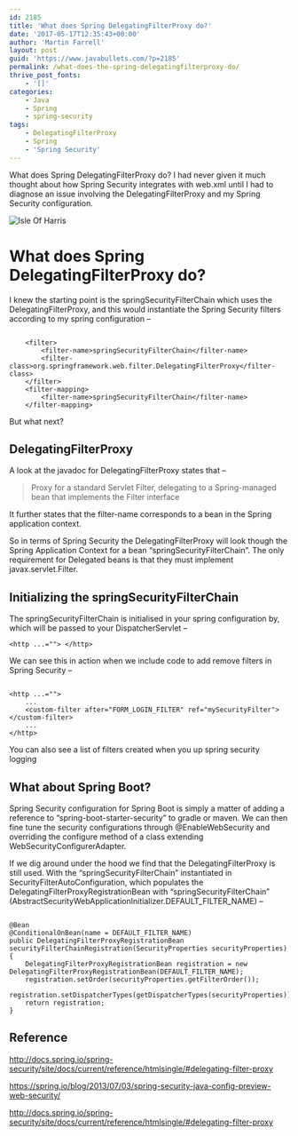 ```yaml
---
id: 2185
title: 'What does Spring DelegatingFilterProxy do?'
date: '2017-05-17T12:35:43+00:00'
author: 'Martin Farrell'
layout: post
guid: 'https://www.javabullets.com/?p=2185'
permalink: /what-does-the-spring-delegatingfilterproxy-do/
thrive_post_fonts:
    - '[]'
categories:
    - Java
    - Spring
    - spring-security
tags:
    - DelegatingFilterProxy
    - Spring
    - 'Spring Security'
---
```


What does Spring DelegatingFilterProxy do? I had never given it much thought about how Spring Security integrates with web.xml until I had to diagnose an issue involving the DelegatingFilterProxy and my Spring Security configuration.

![Isle Of Harris](https://i0.wp.com/www.javabullets.com/wp-content/uploads/2017/05/steve-taylor-110050.jpg?resize=600%2C342&ssl=1)

# What does Spring DelegatingFilterProxy do?

I knew the starting point is the springSecurityFilterChain which uses the DelegatingFilterProxy, and this would instantiate the Spring Security filters according to my spring configuration –

```

    <filter>
        <filter-name>springSecurityFilterChain</filter-name>
        <filter-class>org.springframework.web.filter.DelegatingFilterProxy</filter-class>
    </filter>
    <filter-mapping>
        <filter-name>springSecurityFilterChain</filter-name>
    </filter-mapping>
```

But what next?

## DelegatingFilterProxy

A look at the javadoc for DelegatingFilterProxy states that –

> Proxy for a standard Servlet Filter, delegating to a Spring-managed bean that implements the Filter interface

It further states that the filter-name corresponds to a bean in the Spring application context.

So in terms of Spring Security the DelegatingFilterProxy will look though the Spring Application Context for a bean “springSecurityFilterChain”. The only requirement for Delegated beans is that they must implement javax.servlet.Filter.

## Initializing the springSecurityFilterChain

The springSecurityFilterChain is initialised in your spring configuration by, which will be passed to your DispatcherServlet –

```
<http ...=""> </http>
```

We can see this in action when we include code to add remove filters in Spring Security –

```

<http ...="">
    ...        
    <custom-filter after="FORM_LOGIN_FILTER" ref="mySecurityFilter"></custom-filter>
    ...
</http>
```

You can also see a list of filters created when you up spring security logging

## What about Spring Boot?

Spring Security configuration for Spring Boot is simply a matter of adding a reference to “spring-boot-starter-security” to gradle or maven. We can then fine tune the security configurations through @EnableWebSecurity and overriding the configure method of a class extending WebSecurityConfigurerAdapter.

If we dig around under the hood we find that the DelegatingFilterProxy is still used. With the “springSecurityFilterChain” instantiated in SecurityFilterAutoConfiguration, which populates the DelegatingFilterProxyRegistrationBean with “springSecurityFilterChain” (AbstractSecurityWebApplicationInitializer.DEFAULT\_FILTER\_NAME) –

```

@Bean
@ConditionalOnBean(name = DEFAULT_FILTER_NAME)
public DelegatingFilterProxyRegistrationBean securityFilterChainRegistration(SecurityProperties securityProperties) {
    DelegatingFilterProxyRegistrationBean registration = new DelegatingFilterProxyRegistrationBean(DEFAULT_FILTER_NAME);
    registration.setOrder(securityProperties.getFilterOrder());
    registration.setDispatcherTypes(getDispatcherTypes(securityProperties));
    return registration;
}
```

## Reference

<http://docs.spring.io/spring-security/site/docs/current/reference/htmlsingle/#delegating-filter-proxy>

<https://spring.io/blog/2013/07/03/spring-security-java-config-preview-web-security/>

<http://docs.spring.io/spring-security/site/docs/current/reference/htmlsingle/#delegating-filter-proxy>